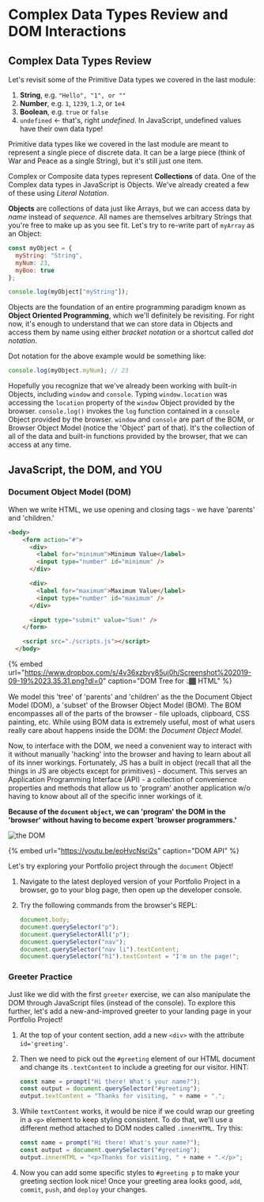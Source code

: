 # Complex Data Types Review and DOM Interactions

## Complex Data Types Review

Let's revisit some of the Primitive Data types we covered in the last module:

1. **String**, e.g. `"Hello", "1", or ""`
2. **Number**, e.g. `1`, `1239`, `1.2`, or `1e4`
3. **Boolean**, e.g. `true` or `false`
4. `undefined` &lt;- that's, right _undefined_. In JavaScript, undefined values have their own data type!

Primitive data types like we covered in the last module are meant to represent a single piece of discrete data. It can be a large piece \(think of War and Peace as a single String\), but it's still just one item.

Complex or Composite data types represent **Collections** of data. One of the Complex data types in JavaScript is Objects. We've already created a few of these using _Literal Notation_.

**Objects** are collections of data just like Arrays, but we can access data by _name_ instead of _sequence_. All names are themselves arbitrary Strings that you're free to make up as you see fit. Let's try to re-write part of `myArray` as an Object:

```javascript
const myObject = {
  myString: "String",
  myNum: 23,
  myBoo: true
};

console.log(myObject["myString"]);
```

Objects are the foundation of an entire programming paradigm known as **Object Oriented Programming**, which we'll definitely be revisiting. For right now, it's enough to understand that we can store data in Objects and access them by name using either _bracket notation_ or a shortcut called _dot notation_.

Dot notation for the above example would be something like:

```javascript
console.log(myObject.myNum); // 23
```

Hopefully you recognize that we've already been working with built-in Objects, including `window` and `console`. Typing `window.location` was accessing the `location` property of the `window` Object provided by the browser. `console.log()` invokes the `log` function contained in a `console` Object provided by the browser. `window` and `console` are part of the BOM, or Browser Object Model \(notice the 'Object' part of that\). It's the collection of all of the data and built-in functions provided by the browser, that we can access at any time.

## JavaScript, the DOM, and YOU

### Document Object Model (DOM)

When we write HTML, we use opening and closing tags - we have 'parents' and 'children.'

```html
<body>
    <form action="#">
      <div>
        <label for="minimum">Minimum Value</label>
        <input type="number" id="minimum" />
      </div>

      <div>
        <label for="maximum">Maximum Value</label>
        <input type="number" id="maximum" />
      </div>

      <input type="submit" value="Sum!" />
    </form>

    <script src="./scripts.js"></script>
  </body>
```

{% embed url="https://www.dropbox.com/s/4v36xzbvy85uj0h/Screenshot%202019-09-19%2023.35.31.png?dl=0" caption="DOM Tree for 👆🏾 HTML" %}

We model this 'tree' of 'parents' and 'children' as the the Document Object Model (DOM), a 'subset' of the Browser Object Model (BOM). The BOM encompasses all of the parts of the browser - file uploads, clipboard, CSS painting, etc. While using BOM data is extremely useful, most of what users really care about happens inside the DOM: the _Document Object Model_. 

Now, to interface with the DOM, we need a convenient way to interact with it without manually 'hacking' into the browser and having to learn about all of its inner workings. Fortunately, JS has a built in object (recall that all the things in JS are objects except for primitives) - document. This serves an Application Programming Interface (API) - a collection  of convenience properties and methods that allow us to 'program' another application w/o having to know about all of the specific inner workings of it. 

**Because of the `document` `object`, we can 'program' the DOM in the 'browser' without having to become expert 'browser programmers.'**

![the DOM](http://reactorprep.herokuapp.com/assets/images/dom2.png)

{% embed url="https://youtu.be/eoHvcNsri2s" caption="DOM API" %}

Let's try exploring your Portfolio project through the `document` Object!

1. Navigate to the latest deployed version of your Portfolio Project in a browser, go to your blog page, then open up the developer console.
2. Try the following commands from the browser's REPL:

   ```javascript
   document.body;
   document.querySelector("p");
   document.querySelectorAll("p");
   document.querySelector("nav");
   document.querySelector("nav li").textContent;
   document.querySelector("h1").textContent = "I'm on the page!";
   ```

### Greeter Practice

Just like we did with the first `greeter` exercise, we can also manipulate the DOM through JavaScript files \(instead of the console\). To explore this further, let's add a new-and-improved greeter to your landing page in your Portfolio Project!

1. At the top of your content section, add a new `<div>` with the attribute `id='greeting'`.
2. Then we need to pick out the `#greeting` element of our HTML document and change its `.textContent` to include a greeting for our visitor. HINT:

   ```javascript
   const name = prompt("Hi there! What's your name?");
   const output = document.querySelector("#greeting");
   output.textContent = "Thanks for visiting, " + name + ".";
   ```

3. While `textContent` works, it would be nice if we could wrap our greeting in a `<p>` element to keep styling consistent. To do that, we'll use a different method attached to DOM nodes called `.innerHTML`. Try this:

   ```javascript
   const name = prompt("Hi there! What's your name?");
   const output = document.querySelector("#greeting");
   output.innerHTML = "<p>Thanks for visiting, " + name + ".</p>";
   ```

4. Now you can add some specific styles to `#greeting p` to make your greeting section look nice! Once your greeting area looks good, `add`, `commit`, `push`, and `deploy` your changes.
